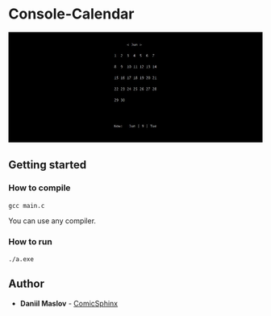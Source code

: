 # Console-Calendar

![Image alt](https://github.com/ComicSphinx/Console-Calendar/blob/develop/images/screenshot.JPG)

## Getting started

### How to compile
    gcc main.c
You can use any compiler.
### How to run
    ./a.exe

 ## Author
   - **Daniil Maslov** -
    [ComicSphinx](https://github.com/ComicSphinx)
